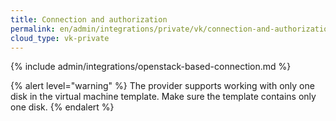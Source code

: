 ```yaml
---
title: Connection and authorization
permalink: en/admin/integrations/private/vk/сonnection-and-authorization.html
cloud_type: vk-private
---
```


{% include admin/integrations/openstack-based-connection.md %}

{% alert level="warning" %}
The provider supports working with only one disk in the virtual machine template. Make sure the template contains only one disk.
{% endalert %}
